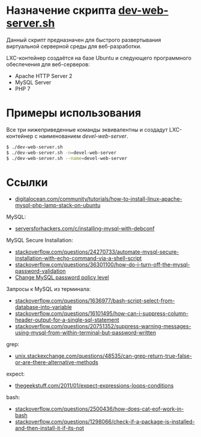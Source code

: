 # Назначение скрипта [dev-web-server.sh](dev-web-server.sh)

Данный скрипт предназначен для быстрого развертывания виртуальной серверной среды для веб-разработки.

LXC-контейнер создаётся на базе Ubuntu и следующего программного обеспечения для веб-серверов:

- Apache HTTP Server 2
- MySQL Server
- PHP 7

# Примеры использования

Все три нижеприведенные команды эквивалентны и создадут LXC-контейнер с наименованием *devel-web-server*.

```bash
$ ./dev-web-server.sh
$ ./dev-web-server.sh -n=devel-web-server
$ ./dev-web-server.sh --name=devel-web-server
```

# Ссылки

- [digitalocean.com/community/tutorials/how-to-install-linux-apache-mysql-php-lamp-stack-on-ubuntu](https://www.digitalocean.com/community/tutorials/how-to-install-linux-apache-mysql-php-lamp-stack-on-ubuntu)

MySQL:

- [serversforhackers.com/c/installing-mysql-with-debconf](https://serversforhackers.com/c/installing-mysql-with-debconf)

MySQL Secure Installation:

- [stackoverflow.com/questions/24270733/automate-mysql-secure-installation-with-echo-command-via-a-shell-script](https://stackoverflow.com/questions/24270733/automate-mysql-secure-installation-with-echo-command-via-a-shell-script)
- [stackoverflow.com/questions/36301100/how-do-i-turn-off-the-mysql-password-validation](https://stackoverflow.com/questions/36301100/how-do-i-turn-off-the-mysql-password-validation)
- [Change MySQL password policy level](http://qiita.com/liubin/items/3722ab10a73154863bd4)


Запросы к MySQL из терминала:

- [stackoverflow.com/questions/1636977/bash-script-select-from-database-into-variable](https://stackoverflow.com/questions/1636977/bash-script-select-from-database-into-variable)
- [stackoverflow.com/questions/16101495/how-can-i-suppress-column-header-output-for-a-single-sql-statement](https://stackoverflow.com/a/20887040/2289640)
- [stackoverflow.com/questions/20751352/suppress-warning-messages-using-mysql-from-within-terminal-but-password-written](https://stackoverflow.com/a/20854048/2289640)

grep:

- [unix.stackexchange.com/questions/48535/can-grep-return-true-false-or-are-there-alternative-methods](https://unix.stackexchange.com/a/48536/40014)

expect:

- [thegeekstuff.com/2011/01/expect-expressions-loops-conditions](http://www.thegeekstuff.com/2011/01/expect-expressions-loops-conditions/)

bash:

- [stackoverflow.com/questions/2500436/how-does-cat-eof-work-in-bash](https://stackoverflow.com/a/2500451/2289640)
- [stackoverflow.com/questions/1298066/check-if-a-package-is-installed-and-then-install-it-if-its-not](https://stackoverflow.com/a/32526445/2289640)
